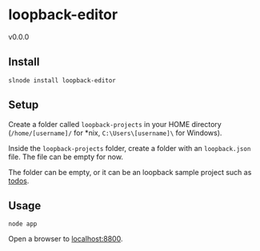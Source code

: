 # loopback-editor
v0.0.0

## Install

    slnode install loopback-editor

## Setup

Create a folder called `loopback-projects` in your HOME directory (`/home/[username]/` for *nix, `C:\Users\[username]\` for Windows).

Inside the `loopback-projects` folder, create a folder with an `loopback.json` file. The file can be empty for now.

The folder can be empty, or it can be an loopback sample project such as [todos](https://github.com/strongloop/loopback/tree/master/example/todos).

## Usage

    node app

Open a browser to [localhost:8800](http://localhost:8800).